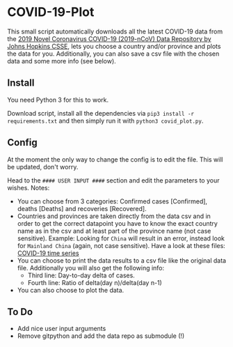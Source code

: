 # COVID-19-Plot

This small script automatically downloads all the latest COVID-19 data from the [2019 Novel Coronavirus COVID-19 (2019-nCoV) Data Repository by Johns Hopkins CSSE](https://github.com/CSSEGISandData/COVID-19), lets you choose a country and/or province and plots the data for you. Additionally, you can also save a csv file with the chosen data and some more info (see below).


## Install

You need Python 3 for this to work.

Download script, install all the dependencies via ```pip3 install -r requirements.txt``` and then simply run it with ```python3 covid_plot.py```.

## Config

At the moment the only way to change the config is to edit the file. This will be updated, don't worry.

Head to the ```#### USER INPUT ####``` section and edit the parameters to your wishes. Notes:

- You can choose from 3 categories: Confirmed cases [Confirmed], deaths [Deaths] and recoveries [Recovered].
- Countries and provinces are taken directly from the data csv and in order to get the correct datapoint you have to know the exact country name as in the csv and at least part of the province name (not case sensitive). Example: Looking for `China` will result in an error, instead look for `Mainland China` (again, not case sensitive). Have a look at these files: [COVID-19 time series](https://github.com/CSSEGISandData/COVID-19/tree/master/csse_covid_19_data/csse_covid_19_time_series)
- You can choose to print the data results to a csv file like the original data file. Additionally you will also get the following info:
  - Third line: Day-to-day delta of cases.
  - Fourth line: Ratio of delta(day n)/delta(day n-1)
- You can also choose to plot the data.

## To Do

- Add nice user input arguments
- Remove gitpython and add the data repo as submodule (!)
